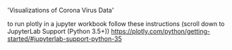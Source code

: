 'Visualizations of Corona Virus Data' 

to run plotly in a jupyter workbook follow these instructions (scroll down to JupyterLab Support (Python 3.5+))
https://plotly.com/python/getting-started/#jupyterlab-support-python-35
